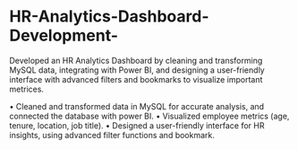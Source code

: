 # HR-Analytics-Dashboard-Development-
Developed an HR Analytics Dashboard by cleaning and transforming MySQL data, integrating with Power BI, and designing a user-friendly interface with advanced filters and bookmarks to visualize important metrices.


• Cleaned and transformed data in MySQL for accurate analysis, and connected the database with power BI. 
• Visualized employee metrics (age, tenure, location, job title). 
• Designed a user-friendly interface for HR insights, using advanced filter functions and bookmark. 
